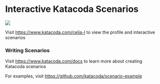 # Interactive Katacoda Scenarios

[![](http://shields.katacoda.com/katacoda/celia-l/count.svg)](https://www.katacoda.com/celia-l "Get your profile on Katacoda.com")

Visit https://www.katacoda.com/celia-l to view the profile and interactive scenarios

### Writing Scenarios
Visit https://www.katacoda.com/docs to learn more about creating Katacoda scenarios

For examples, visit https://github.com/katacoda/scenario-example
